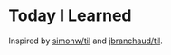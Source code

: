 # Today I Learned

Inspired by [simonw/til](https://github.com/simonw/til) and [jbranchaud/til](https://github.com/jbranchaud/til).
